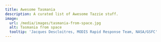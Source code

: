 ```yaml
---
title: Awesome Tasmania
description: A curated list of Awesome Tazzie stuff.
image:
  url: /media/images/tasmania-from-space.jpg
  alt: Tasmania from space
  tooltip: 'Jacques Descloitres, MODIS Rapid Response Team, NASA/GSFC'
---
```


